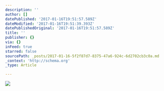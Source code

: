 ```yaml
---
description: ''
author: []
datePublished: '2017-01-16T19:51:57.589Z'
dateModified: '2017-01-16T19:51:39.393Z'
datePublishedOriginal: '2017-01-16T19:51:57.589Z'
title: ''
publisher: {}
via: {}
inFeed: true
starred: false
sourcePath: _posts/2017-01-16-5f2f87d7-8375-47a6-924c-6d2702cb3c0a.md
_context: 'http://schema.org'
_type: Article

---
```

![](https://the-grid-user-content.s3-us-west-2.amazonaws.com/b5bfe420-2cdf-4484-bf05-d4d1cbf1f4d4.jpg)
